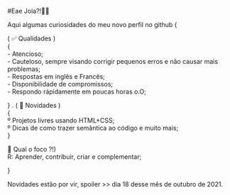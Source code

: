 #Eae Joia?!✌🏻 

Aqui algumas curiosidades do meu novo perfil no github
{

   ( ✅ Qualidades ) <br>
   { <br>
    - Atencioso;<br>
    - Cauteloso, sempre visando corrigir pequenos erros e não causar mais problemas; <br>
    - Respostas em inglês e Francês; <br>
    - Disponibilidade de compromissos; <br>
    - Respondo rápidamente em poucas horas o.O;  <br>

   }
.
   ( 🌟 Novidades )<br>
   {<br>
    º Projetos livres usando HTML+CSS;<br>
    º Dicas de como trazer semântica ao código e muito mais; <br>
   }

   🎯 Qual o foco ?!) <br>
    R: Aprender, contribuir, criar e complementar;

}

Novidades estão por vir, spoiler >> dia 18 desse mês de outubro de 2021.
